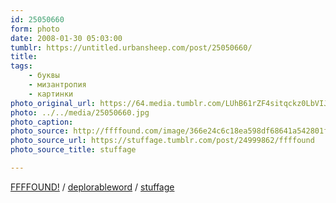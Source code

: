 ```yaml
---
id: 25050660
form: photo
date: 2008-01-30 05:03:00
tumblr: https://untitled.urbansheep.com/post/25050660/
title:
tags:
    - буквы
    - мизантропия
    - картинки
photo_original_url: https://64.media.tumblr.com/LUhB61rZF4sitqckz0LbVIJt_500.jpg
photo: ../../media/25050660.jpg
photo_caption:
photo_source: http://ffffound.com/image/366e24c6c18ea598df68641a542801f5ac69fb19
photo_source_url: https://stuffage.tumblr.com/post/24999862/ffffound
photo_source_title: stuffage

---
```


<p><a href="http://ffffound.com/image/366e24c6c18ea598df68641a542801f5ac69fb19">FFFFOUND!</a> / <a href="http://thedeplorableword.net/post/25037574">deplorableword</a> / <a href="http://stuffage.tumblr.com/post/24999862">stuffage</a></p>
